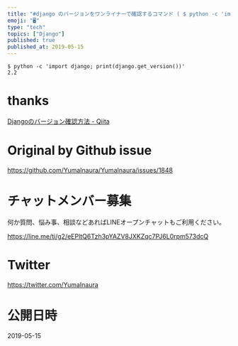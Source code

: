 ```yaml
---
title: "#django のバージョンをワンライナーで確認するコマンド ( $ python -c 'import django; print(dja"
emoji: "🖥"
type: "tech"
topics: ["Django"]
published: true
published_at: 2019-05-15
---
```


```
$ python -c 'import django; print(django.get_version())'
2.2
```

# thanks

[Djangoのバージョン確認方法 - Qiita](https://qiita.com/yukhig/items/368dde026609ef37fce8)

# Original by Github issue

https://github.com/YumaInaura/YumaInaura/issues/1848








<!-- Update From Qiita API -->

# チャットメンバー募集


何か質問、悩み事、相談などあればLINEオープンチャットもご利用ください。

https://line.me/ti/g2/eEPltQ6Tzh3pYAZV8JXKZqc7PJ6L0rpm573dcQ





# Twitter


https://twitter.com/YumaInaura


<!-- Update From Qiita API -->



# 公開日時

2019-05-15
